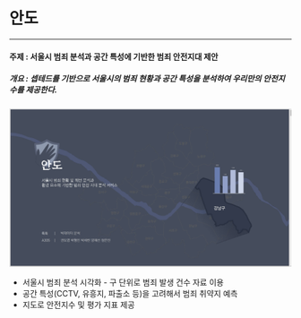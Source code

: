 # 안도

---

#### 주제 : 서울시 범죄 분석과 공간 특성에 기반한 범죄 안전지대 제안

##### 개요 : 셉테드를 기반으로 서울시의 범죄 현황과 공간 특성을 분석하여 우리만의 안전지수를 제공한다.

![](picture/main.png)

- 서울시 범죄 분석 시각화 - 구 단위로 범죄 발생 건수 자료 이용
- 공간 특성(CCTV, 유흥지, 파출소 등)을 고려해서 범죄 취약지 예측
- 지도로 안전지수 및 평가 지표 제공
